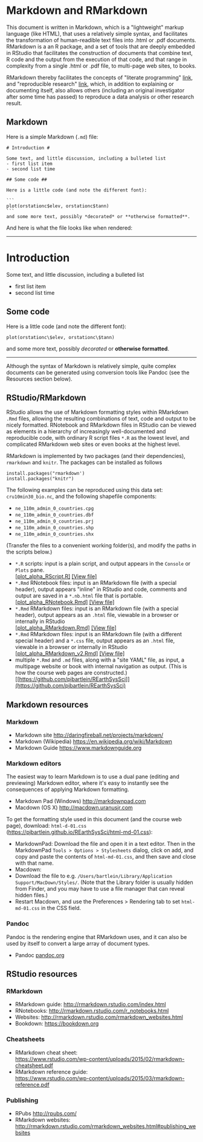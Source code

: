 # Markdown and RMarkdown #

This document is written in Markdown, which is a "lightweight" markup language (like HTML), that uses a relatively simple syntax, and facilitates the transformation of human-readible text files into .html or .pdf documents.  RMarkdown is a an R package, and a set of tools that are deeply embedded in RStudio that facilitates the construction of documents that combine text, R code and the output from the execution of that code, and that range in complexity from a single .html or .pdf file, to multi-page web sites, to books.

RMarkdown thereby facilitates the concepts of "literate programming" [link](https://en.wikipedia.org/wiki/Literate_programming), and "reproducible research" [link](https://en.wikipedia.org/wiki/Reproducibility), which, in addition to explaining or documenting itself, also allows others (including an original investigator after some time has passed) to reproduce a data analysis or other research result.

## Markdown ##

Here is a simple Markdown (`.md`) file:

<pre><code># Introduction #

Some text, and little discussion, including a bulleted list
- first list item
- second list time

## Some code ##

Here is a little code (and note the different font):

```
plot(orstationc$elev, orstationc$tann)
```
and some more text, possibly *decorated* or **otherwise formatted**.
</code></pre>
And here is what the file looks like when rendered:
<hr>
<h1>
Introduction
</h1>
<p>Some text, and little discussion, including a bulleted list</p>
<ul>
<li>first list item</li>
<li>second list time</li>
</ul>
<h2>
Some code
</h2>
<p>Here is a little code (and note the different font):</p>
<p><code>plot(orstationc\$elev, orstationc\$tann)</code></p>
and some more text, possibly <em>decorated</em> or <strong>otherwise formatted</strong>.
<hr>

Although the syntax of Markdown is relatively simple, quite complex documents can be generated using conversion tools like Pandoc (see the Resources section below).

## RStudio/RMarkdown ##

RStudio allows the use of Markdown formatting styles within RMarkdown `.Rmd` files, allowing the resulting combinations of text, code and output to be nicely formatted.  RNotebook and RMarkdown files in RStudio can be viewed as elements in a hierarchy of increasingly well-documented and reproducible code, with ordinary R script files `*.R` as the lowest level, and complicated RMarkdown web sites or even books at the highest level.

RMarkdown is implemented by two packages (and their dependencies), `rmarkdown` and `knitr`.  The packages can be installed as follows

	install.packages("rmarkdown')
	install.packages("knitr")

The following examples can be reproduced using this data set:  `cru10min30_bio.nc`, and the following shapefile components:  

- `ne_110m_admin_0_countries.cpg` 
- `ne_110m_admin_0_countries.dbf` 
- `ne_110m_admin_0_countries.prj` 
- `ne_110m_admin_0_countries.shp` 
- `ne_110m_admin_0_countries.shx` 

(Transfer the files to a convenient working folder(s), and modify the paths in the scripts below.)


- `*.R` scripts:  input is a plain script, and output appears in the `Console` or `Plots` pane.  
[[plot\_alpha\_RScript.R]](https://pjbartlein.github.io/REarthSysSci/source/plot_alpha_RScript.R)  [[View file]](https://pjbartlein.github.io/REarthSysSci/source/plot_alpha_RScript.R.txt)
- `*.Rmd` RNotebook files:  input is an RMarkdown file (with a special header), output appears "inline" in RStudio and code, comments and output are saved in a `*.nb.html` file that is portable.  
[[plot\_alpha\_RNotebook.Rmd]](https://pjbartlein.github.io/REarthSysSci/source/plot_alpha_RNotebook.Rmd)  [[View file]](https://pjbartlein.github.io/REarthSysSci/source/plot_alpha_RNotebook.Rmd.txt)
- `*.Rmd` RMarkdown files:  input is an RMarkdown file (with a special header), output appears as an `.html` file, viewable in a browser or internally in RStudio  
[[plot\_alpha\_RMarkdown.Rmd]](https://pjbartlein.github.io/REarthSysSci/source/plot_alpha_RMarkdown.Rmd)  [[View file]](https://pjbartlein.github.io/REarthSysSci/source/plot_alpha_RMarkdown.Rmd.txt)
- `*.Rmd` RMarkdown files:  input is an RMarkdown file (with a different special header) and a `*.css` file, output appears as an `.html` file, viewable in a browser or internally in RStudio  
[[plot\_alpha\_RMarkdown\_v2.Rmd]](https://pjbartlein.github.io/REarthSysSci/source/plot_alpha_RMarkdown.Rmd)  [[View file]](https://pjbartlein.github.io/REarthSysSci/source/plot_alpha_RMarkdown.Rmd.txt)
- multiple `*.Rmd` and `.md` files, along with a "site YAML" file, as input, a multipage website or book with internal navigation as output.  (This is how the course web pages are constructed.) 
[[https://github.com/pjbartlein/REarthSysSci]](https://github.com/pjbartlein/REarthSysSci)


## Markdown resources

### Markdown

-   Markdown site <http://daringfireball.net/projects/markdown/>
-   Markdown (Wikipedia) <https://en.wikipedia.org/wiki/Markdown>
-   Markdown Guide <https://www.markdownguide.org>

### Markdown editors

The easiest way to learn Markdown is to use a dual pane (editing and previewing) Markdown editor, where it's easy to instantly see the consequences of applying Markdown formatting.

-   Markdown Pad (Windows) <http://markdownpad.com>
-   Macdown (OS X) <http://macdown.uranusjr.com>

To get the formatting style used in this document (and the course web page), download:  `html-d-01.css`  
 (<https://pjbartlein.github.io/REarthSysSci/html-md-01.css>):

- MarkdownPad:  Download the file and open it in a text editor.  Then in the MarkdownPad `Tools > Options > Stylesheets` dialog, click on add, and copy and paste the contents of `html-md-01.css`, and then save and close with that name.
- Macdown:  
 - Download the file to e.g. `/Users/bartlein/Library/Application Support/MacDown/Styles/`. (Note that the Library folder is usually hidden from Finder, and you may have to use a file manager that can reveal hidden files.)
 - Restart Macdown, and use the Preferences \> Rendering tab to set `html-md-01.css` in the CSS field. 

###  Pandoc

Pandoc is the rendering engine that RMarkdown uses, and it can also be
used by itself to convert a large array of document types.

-   Pandoc [pandoc.org](pandoc.org)


## RStudio resources

###  RMarkdown

-   RMarkdown guide: <http://rmarkdown.rstudio.com/index.html>
-   RNotebooks: <http://rmarkdown.rstudio.com/r_notebooks.html>
-   Websites: <http://rmarkdown.rstudio.com/rmarkdown_websites.html>
-   Bookdown: <https://bookdown.org>

### Cheatsheets

-   RMarkdown cheat sheet:  
    <https://www.rstudio.com/wp-content/uploads/2015/02/rmarkdown-cheatsheet.pdf>
-   RMarkdown reference guide:  
    <https://www.rstudio.com/wp-content/uploads/2015/03/rmarkdown-reference.pdf>

### Publishing

-   RPubs <http://rpubs.com/>
-   RMarkdown websites:
    <http://rmarkdown.rstudio.com/rmarkdown_websites.html#publishing_websites>

